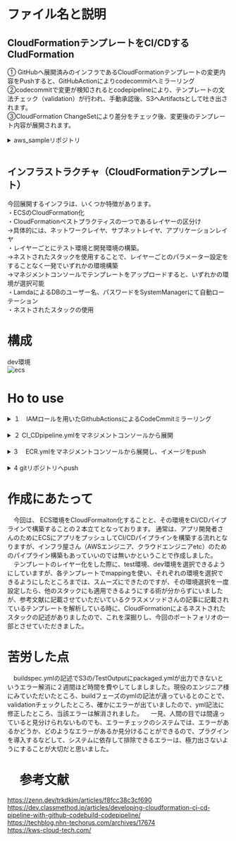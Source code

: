 # ファイル名と説明
## CloudFormationテンプレートをCI/CDするCludFormation
① GitHubへ展開済みのインフラであるCloudFormationテンプレートの変更内容をPushすると、GitHubActionによりcodecommitへミラーリング <br>
②codecommitで変更が検知されるとcodepipelineにより、テンプレートの文法チェック（validation）が行われ、手動承認後、S3へArtifactsとして吐き出されます。<br>
③CloudFormation ChangeSetにより差分をチェック後、変更後のテンプレート内容が展開されます。
<details><summary>
aws_sampleリポジトリ</summary>
.github/workflows
<br>└ main.yml ・・・githubの内容をcodecommitへミラーリング
<br>├check_template・・・このディレクトリにあるテンプレートをvalidationで構文チェックする。また、cfn.ymlの子スタック（ネストされたスタック）。今回は、ネットワークレイヤ、サブネットレイヤ、アプリケーションレイヤの３つに分かれています。
<br>├params
<br>└ params.json・・・CI_CDpipleine.ymlの外部読み込みパラメーター
<br>├pipeline
<br>└ CI_CDpipeline.yml・・・CloudFormationテンプレートをCI/CDするtemplate
<br>├ECR.yml・・・先にECRを展開し、imageをpushしないと、check_template配下のテンプレートが展開されないため、ネストされたスタックに含めずに、独立させています。
<br>├builespec.yml・・・CI_CDpipeline.ymlと対応するbuildspec
<br>├cfn.yml・・・check_template配下にあるテンプレートに対する親スタック。パラメーターもこちらで設定しています。
<br>├requirements.txt・・・builespec.ymlの外部読み込みパラメーター<br>
<br>
</details>
<br>

## インフラストラクチャ（CloudFormationテンプレート）
今回展開するインフラは、いくつか特徴があります。
<br>
・ECSのCloudFormation化
<br>
・CloudFormationベストプラクティスの一つであるレイヤーの区分け
<br>
  →具体的には、ネットワークレイヤ、サブネットレイヤ、アプリケーションレイヤ
<br>
・レイヤーごとにテスト環境と開発環境の構築。
<br>
→ネストされたスタックを使用することで、レイヤーごとのパラメーター設定をすることなく一発でいずれかの環境構築
<br>
  →マネジメントコンソールでテンプレートをアップロードすると、いずれかの環境が選択可能
<br>
・LamdaによるDBのユーザー名、パスワードをSystemManagerにて自動ローテーション
<br>
・ネストされたスタックの使用

# 構成
dev環境
<br>
![ecs](https://user-images.githubusercontent.com/63146738/169679158-7e7d3688-bb3d-4132-a279-2c1c50ae73df.png)


# Ho to use

<details>
<summary>  １　IAMロールを用いたGithubActionsによるCodeCmmitミラーリング
<br></summary>
※GitHubを使わずに、CodeCommitでリポジトリを管理する場合は、この作業は不要となります。
<br>
<br>

[こちらを参考](https://book-reviews.blog/authenticate-using-IAM-Role-instead-of-persistent-credentials-on-Github-Actions/)にIAMロールを作成。作成したロールのARNをコピーして、.github/workflows配下のmain.ymlの`env`の`AWS_ROLE_ARN`欄に貼り付け
<br>

<br>

  今回の技術選定理由は、 CodeCommitよりGitHubの方が用途として一般的であること、CodeCommitへのミラーリング方法として、永続的なクレデンシャルを使用することもできますが、クレデンシャルよりIAMロールを用いた方が漏えいリスクを低減できることが主なものとなります。
<br>
</details>
<br>

<details>
<summary>２  CI_CDpipeline.ymlをマネジメントコンソールから展開<br></summary>
 パラメーター設定<br>
  ApplicationName:CodeCommitのリポジトリ名<br>
  BranchName:デフォルトは、 "main"となっているのでご自身のGitHub環境で適宜変更をしてください。
<br>
</details>
<br>
<details>
<summary>3 　ECR.ymlをマネジメントコンソールから展開し、イメージをpush</summary>
<br>
  まず、各自サンプルアプリをご用意願います。
<br>ECR.ymlを展開し、サンプルアプリをプッシュします。
<br>
cliを使ってECRにログイン〜プッシュまでは、こちらhttps://think-memo.com/ecr-push/が参考になります。
</details>
<br>
<details>
<summary>4 gitリポジトリへpush</summary>
<br>
  今回作成しましたリポジトリを各環境へクローンしていただき、ご自身の作成したリポジトリにpushしてください。
<br>
GitHubリポジトリへpush→codecommitリポジトリへミラーリング→CI／CDpipelineが起動し、check_template配下にあるテンプレートが構文チェックされる→S3へテンプレートがアップされ親スタックであるcfn.ymlが起動→テンプレート内容のレビュー後、手動承認→CloudFormation changesetにより差分チェック後、環境構築
<br>
以降、テンプレート内容に変更をし、リポジトリへpushする度に上記フローで展開していきます。
</details>

# 作成にあたって　

　今回は、 ECS環境をCloudFormaiton化することと、その環境をCI/CDパイプラインで構築することの２本立てとなっております。
通常は、アプリ開発者さんのためにECSにアプリをプッシュしてCI/CDパイプラインを構築する流れとなりますが、インフラ屋さん（AWSエンジニア、クラウドエンジニアetc）のためのパイプライン構築もあっていいのでは無いかということで作成しました。<br>
 　テンプレートのレイヤー化をした際に、test環境、dev環境を選択できるようにしていますが、各テンプレートでmappingを使い、それぞれの環境を選択できるようにしたところまでは、スムーズにできたのですが、その環境選択を一度設定したら、他のスタックにも適用できるようにする術が分からずにいましたが、参考文献に記載させていただいているクラスメソッドさんの記事に記載されているテンプレートを解析している時に、CloudFormationによるネストされたスタックの記述がありましたので、これを深掘りし、今回のポートフォリオの一部とさせていただきました。

# 苦労した点
 　buildspec.ymlの記述でS3の/TestOutputにpackaged.ymlが出力できないというエラー解消に２週間ほど時間を費やしてしましました。現役のエンジニア様にみていただいたところ、buildフェーズのymlの記法が違っているとのことで、validationチェックしたところ、確かにエラーが出ていましたので、yml記法に修正したところ、当該エラーは解消されました。
　一見、人間の目では間違っていると見分けられないものでも、エラーチェックのシステムでは、エラーがあるかどうか、どのようなエラーがあるか見分けることができるので、プラグインを導入するなどして、システムに依存して排除できるエラーは、極力出さないようにすることが大切だと思いました。

# 　参考文献
https://zenn.dev/trkdkjm/articles/f8fcc38c3cf690
<br>
https://dev.classmethod.jp/articles/developing-cloudformation-ci-cd-pipeline-with-github-codebuild-codepipeline/
<br>
https://techblog.nhn-techorus.com/archives/17674
<br>
https://kws-cloud-tech.com/
<br>

